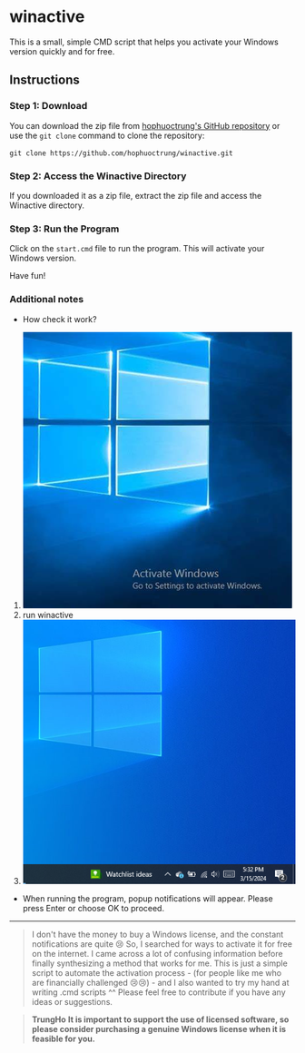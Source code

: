 # winactive
This is a small, simple CMD script that helps you activate your Windows version quickly and for free.

## Instructions

### Step 1: Download

You can download the zip file from [hophuoctrung's GitHub repository](https://github.com/hophuoctrung/winactive/archive/main.zip) or use the `git clone` command to clone the repository:

```shell
git clone https://github.com/hophuoctrung/winactive.git
```

### Step 2: Access the Winactive Directory

If you downloaded it as a zip file, extract the zip file and access the Winactive directory.

### Step 3: Run the Program

Click on the `start.cmd` file to run the program. This will activate your Windows version.

Have fun!

### Additional notes
- How check it work?
1. ![Before](/assets/img/OIP.jfif)
2. run winactive
3. ![After](/assets/img/winactive%20Screenshot%202024-03-15%20173237.png)
- When running the program, popup notifications will appear. Please press Enter or choose OK to proceed.

--------------------------------

> I don't have the money to buy a Windows license, and the constant notifications are quite 😢 So, I searched for ways to activate it for free on the internet. I came across a lot of confusing information before finally synthesizing a method that works for me. This is just a simple script to automate the activation process - (for people like me who are financially challenged 😢😢) - and I also wanted to try my hand at writing .cmd scripts ^^
> Please feel free to contribute if you have any ideas or suggestions.

> **TrungHo**
> **It is important to support the use of licensed software, so please consider purchasing a genuine Windows license when it is feasible for you.**